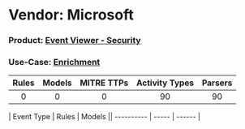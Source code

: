 Vendor: Microsoft
=================
### Product: [Event Viewer - Security](../ds_microsoft_event_viewer_-_security.md)
### Use-Case: [Enrichment](../../../../UseCases/uc_enrichment.md)

| Rules | Models | MITRE TTPs | Activity Types | Parsers |
|:-----:|:------:|:----------:|:--------------:|:-------:|
|   0   |   0    |     0      |       90       |   90    |

| Event Type | Rules | Models || ---------- | ----- | ------ |
